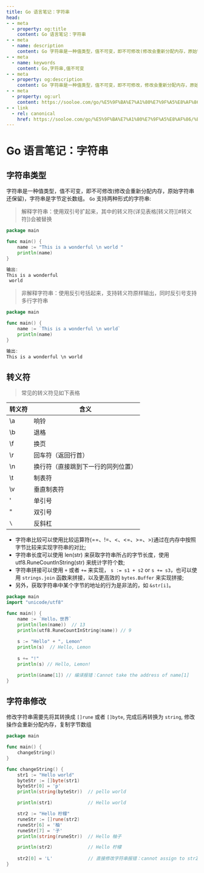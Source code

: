 ```yaml
---
title: Go 语言笔记：字符串
head:
- - meta
  - property: og:title
    content: Go 语言笔记：字符串
- - meta
  - name: description
    content: Go 字符串是一种值类型，值不可变，即不可修改(修改会重新分配内存，原始字符串还保留)，字符串是字节定长数组
- - meta
  - name: keywords
    content: Go,字符串,值不可变
- - meta
  - property: og:description
    content: Go 字符串是一种值类型，值不可变，即不可修改，修改会重新分配内存，原始字符串还保留，字符串是字节定长数组
- - meta
  - property: og:url
    content: https://sooloe.com/go/%E5%9F%BA%E7%A1%80%E7%9F%A5%E8%AF%86/%E5%AD%97%E7%AC%A6%E4%B8%B2
- - link
  - rel: canonical
    href: https://sooloe.com/go/%E5%9F%BA%E7%A1%80%E7%9F%A5%E8%AF%86/%E5%AD%97%E7%AC%A6%E4%B8%B2
---
```

  
# Go 语言笔记：字符串

## 字符串类型
字符串是一种值类型，值不可变，即不可修改(修改会重新分配内存，原始字符串还保留)，字符串是字节定长数组。 `Go` 支持两种形式的字符串:

> 解释字符串：使用双引号扩起来，其中的转义符(详见表格[转义符][#转义符])会被替换

```go
package main

func main() {
    name := "This is a wonderful \n world "
    println(name)
}

输出:
This is a wonderful 
 world 
```

> 非解释字符串：使用反引号括起来，支持转义符原样输出，同时反引号支持多行字符串

```go
package main

func main() {
    name := `This is a wonderful \n world`
    println(name)
}

输出:
This is a wonderful \n world
```

## 转义符
> 常见的转义符见如下表格

|转义符|含义|
|---|---|
|\a|响铃|
|\b|退格|
|\f|换页|
|\r|回车符（返回行首）|
|\n|换行符（直接跳到下一行的同列位置）|
|\t|制表符|
|\v|垂直制表符|
|\'|单引号|
|\"|双引号|
|`\`|反斜杠|

* 字符串比较可以使用比较运算符(==、!=、<、<=、>=、>)通过在内存中按照字节比较来实现字符串的对比;
* 字符串长度可以使用 len(str) 来获取字符串所占的字节长度，使用 utf8.RuneCountInString(str) 来统计字符个数;
* 字符串拼接可以使用 `+` 或者 `+=` 来实现， `s := s1 + s2` or `s += s3`，也可以使用 `strings.join` 函数来拼接，以及更高效的 `bytes.Buffer` 来实现拼接;
* 另外，获取字符串中某个字节的地址的行为是非法的，如 `&str[i]`。

```go
package main
import "unicode/utf8"

func main() {
    name := `Hello，世界`
    println(len(name))  // 13
    println(utf8.RuneCountInString(name)) // 9
    
    s := "Hello" + ", Lemon"
    println(s)  // Hello, Lemon
    
    s += "!"
    println(s) // Hello, Lemon!

    println(&name[1]) // 编译报错：Cannot take the address of name[1]
}
```

## 字符串修改
修改字符串需要先将其转换成 `[]rune` 或者 `[]byte`, 完成后再转换为 `string`, 修改操作会重新分配内存，复制字节数组

```go
package main

func main() {
	changeString()
}

func changeString() {
    str1 := "Hello world"
    byteStr := []byte(str1)
    byteStr[0] = 'p'
    println(string(byteStr))  // pello world

    println(str1)             // Hello world

    str2 := "Hello 柠檬"
    runeStr := []rune(str2)   
    runeStr[6] = '柚'
    runeStr[7] = '子'
    println(string(runeStr))  // Hello 柚子

    println(str2)             // Hello 柠檬
    
    str2[0] = 'L'             // 直接修改字符串报错：cannot assign to str2[0]
}
```
